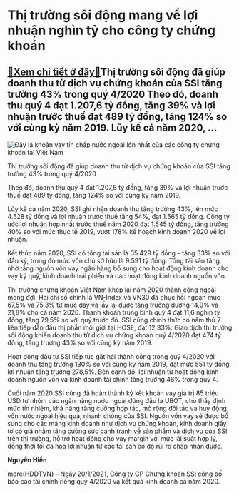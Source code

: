 Thị trường sôi động mang về lợi nhuận nghìn tỷ cho công ty chứng khoán
======================================================================

[:gift:Xem chi tiết ở đây:gift:](https://hddtvn.com/thi-truong-soi-dong-mang-ve-loi-nhuan-nghin-ty-cho-cong-ty-chung-khoan/)Thị trường sôi động đã giúp doanh thu từ dịch vụ chứng khoán của SSI tăng trưởng 43% trong quý 4/2020 Theo đó, doanh thu quý 4 đạt 1.207,6 tỷ đồng, tăng 39% và lợi nhuận trước thuế đạt 489 tỷ đồng, tăng 124% so với cùng kỳ năm 2019. Lũy kế cả năm 2020, …
--------------------------------------------------------------------------------------------------------------------------------------------------------------------------------------------------------------------------------------------------------------





![Đây là khoản vay tín chấp nước ngoài lớn nhất của các công ty chứng khoán tại Việt Nam](https://hddtvn.com/wp-content/uploads/2021/01/2442__TRI6880A.jpg "Đây là khoản vay tín chấp nước ngoài lớn nhất của các công ty chứng khoán tại Việt Nam")


Thị trường sôi động đã giúp doanh thu từ dịch vụ chứng khoán của SSI tăng trưởng 43% trong quý 4/2020



Theo đó, doanh thu quý 4 đạt 1.207,6 tỷ đồng, tăng 39% và lợi nhuận trước thuế đạt 489 tỷ đồng, tăng 124% so với cùng kỳ năm 2019.


Lũy kế cả năm 2020, SSI ghi nhận doanh thu tăng trưởng 43%, lên mức 4.528 tỷ đồng và lợi nhuận trước thuế tăng 54%, đạt 1.565 tỷ đồng. Công ty ước lợi nhuận hợp nhất trước thuế năm 2020 đạt 1.545 tỷ đồng, tăng trưởng 40% so với mức thực tế 2019, vượt 178% kế hoạch kinh doanh 2020 về lợi nhuận.


Kết thúc năm 2020, SSI có tổng tài sản là 35.429 tỷ đồng – tăng 33% so với đầu kỳ, trong đó mức vốn chủ sở hữu là 9.591 tỷ đồng. Tổng tài sản tăng nhờ tăng nguồn vốn vay ngân hàng bổ sung cho hoạt động kinh doanh cho vay ký quỹ, kinh doanh trái phiếu và các hoạt động kinh doanh nguồn vốn.


Thị trường chứng khoán Việt Nam khép lại năm 2020 thành công ngoài mong đợi. Hai chỉ số chính là VN-Index và VN30 đã phục hồi ngoạn mục 67,5% và 75,3% từ mức đáy và lấy lại được tăng trưởng dương 14,9% và 21,8% cho cả năm 2020. Thanh khoản trung bình quý 4 đạt 11,6 nghìn tỷ đồng, tăng 79,5% so với quý trước đó. SSI cũng chính thức có năm thứ 7 liên tiếp dẫn đầu thị phần môi giới tại HOSE, đạt 12,33%. Giao dịch thị trường sôi động khiến doanh thu từ dịch vụ chứng khoán quý 4/2020 đạt 474 tỷ đồng, tăng trưởng 43% so với cùng kỳ năm 2019.


Hoạt động đầu tư SSI tiếp tục gặt hái thành công trong quý 4/2020 với doanh thu tăng trưởng 130% so với cùng kỳ năm 2019, đạt mức 551 tỷ đồng, lợi nhuận tăng trưởng 278,5%. Bên cạnh đó, lợi nhuận từ hoạt động kinh doanh nguồn vốn và kinh doanh tài chính tăng trưởng 46% trong quý 4.


Cuối năm 2020 SSI cũng đã hoàn thành ký kết khoản vay giá trị 85 triệu USD từ nhóm các ngân hàng nước ngoài đứng đầu là UBOT, cho thấy định mức tín nhiệm, khả năng tăng cường hợp tác, mở rộng đối tác và huy động vốn nước ngoài hiệu quả, nhanh chóng của SSI. Nguồn vốn vay sẽ được bổ sung cho các mảng kinh doanh như dịch vụ chứng khoán, kinh doanh giấy tờ có giá nhằm tăng cường sức cạnh tranh về sản phẩm và dịch vụ của SSI trên thị trường, hỗ trợ hoạt động cho vay margin với mức lãi suất hợp lý, đồng thời tối đa hóa lợi nhuận từ các tài sản có độ rủi ro chấp nhận được.




**Nguyễn Hiền**



more(HDDTVN) – Ngày 20/1/2021, Công ty CP Chứng khoán SSI công bố báo cáo tài chính riêng quý 4/2020 và kết quả kinh doanh cả năm 2020.

